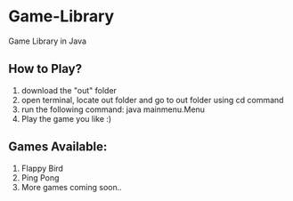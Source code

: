 # Game-Library
Game Library in Java

## How to Play?
1. download the "out" folder 
2. open terminal, locate out folder and go to out folder using cd command
3. run the following command: java mainmenu.Menu
4. Play the game you like :)

## Games Available:
1. Flappy Bird 
2. Ping Pong
3. More games coming soon..
